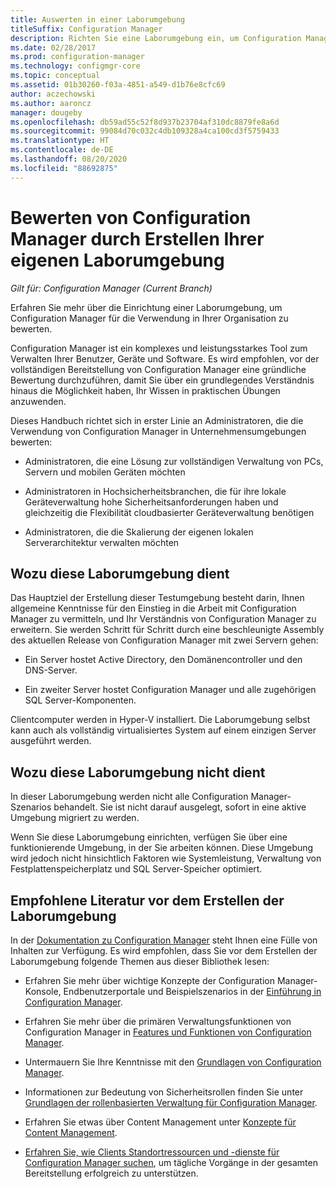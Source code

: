 ```yaml
---
title: Auswerten in einer Laborumgebung
titleSuffix: Configuration Manager
description: Richten Sie eine Laborumgebung ein, um Configuration Manager für die Verwendung in Ihrer Organisation zu bewerten.
ms.date: 02/28/2017
ms.prod: configuration-manager
ms.technology: configmgr-core
ms.topic: conceptual
ms.assetid: 01b30260-f03a-4851-a549-d1b76e8cfc69
author: aczechowski
ms.author: aaroncz
manager: dougeby
ms.openlocfilehash: db59ad55c52f8d937b23704af310dc8879fe8a6d
ms.sourcegitcommit: 99084d70c032c4db109328a4ca100cd3f5759433
ms.translationtype: HT
ms.contentlocale: de-DE
ms.lasthandoff: 08/20/2020
ms.locfileid: "88692875"
---
```

# <a name="evaluate-configuration-manager-by-building-your-own-lab-environment"></a>Bewerten von Configuration Manager durch Erstellen Ihrer eigenen Laborumgebung

*Gilt für: Configuration Manager (Current Branch)*

 Erfahren Sie mehr über die Einrichtung einer Laborumgebung, um Configuration Manager für die Verwendung in Ihrer Organisation zu bewerten.  

 Configuration Manager ist ein komplexes und leistungsstarkes Tool zum Verwalten Ihrer Benutzer, Geräte und Software. Es wird empfohlen, vor der vollständigen Bereitstellung von Configuration Manager eine gründliche Bewertung durchzuführen, damit Sie über ein grundlegendes Verständnis hinaus die Möglichkeit haben, Ihr Wissen in praktischen Übungen anzuwenden.  

 Dieses Handbuch richtet sich in erster Linie an Administratoren, die die Verwendung von Configuration Manager in Unternehmensumgebungen bewerten:  

-   Administratoren, die eine Lösung zur vollständigen Verwaltung von PCs, Servern und mobilen Geräten möchten  

-   Administratoren in Hochsicherheitsbranchen, die für ihre lokale Geräteverwaltung hohe Sicherheitsanforderungen haben und gleichzeitig die Flexibilität cloudbasierter Geräteverwaltung benötigen  

-   Administratoren, die die Skalierung der eigenen lokalen Serverarchitektur verwalten möchten  

## <a name="what-this-lab-does"></a>Wozu diese Laborumgebung dient  
 Das Hauptziel der Erstellung dieser Testumgebung besteht darin, Ihnen allgemeine Kenntnisse für den Einstieg in die Arbeit mit Configuration Manager zu vermitteln, und Ihr Verständnis von Configuration Manager zu erweitern. Sie werden Schritt für Schritt durch eine beschleunigte Assembly des aktuellen Release von Configuration Manager mit zwei Servern gehen:  

-   Ein Server hostet Active Directory, den Domänencontroller und den DNS-Server.  

-   Ein zweiter Server hostet Configuration Manager und alle zugehörigen SQL Server-Komponenten.  

Clientcomputer werden in Hyper-V installiert. Die Laborumgebung selbst kann auch als vollständig virtualisiertes System auf einem einzigen Server ausgeführt werden.  

## <a name="what-this-lab-does-not-do"></a>Wozu diese Laborumgebung nicht dient  
 In dieser Laborumgebung werden nicht alle Configuration Manager-Szenarios behandelt. Sie ist nicht darauf ausgelegt, sofort in eine aktive Umgebung migriert zu werden.  

 Wenn Sie diese Laborumgebung einrichten, verfügen Sie über eine funktionierende Umgebung, in der Sie arbeiten können. Diese Umgebung wird jedoch nicht hinsichtlich Faktoren wie Systemleistung, Verwaltung von Festplattenspeicherplatz und SQL Server-Speicher optimiert.  

##  <a name="recommended-reading-before-you-build-the-lab"></a><a name="BKMK_EvalRec"></a> Empfohlene Literatur vor dem Erstellen der Laborumgebung  
 In der [Dokumentation zu Configuration Manager](/sccm/) steht Ihnen eine Fülle von Inhalten zur Verfügung. Es wird empfohlen, dass Sie vor dem Erstellen der Laborumgebung folgende Themen aus dieser Bibliothek lesen:  

-   Erfahren Sie mehr über wichtige Konzepte der Configuration Manager-Konsole, Endbenutzerportale und Beispielszenarios in der [Einführung in Configuration Manager](../../core/understand/introduction.md).  

-   Erfahren Sie mehr über die primären Verwaltungsfunktionen von Configuration Manager in [Features und Funktionen von Configuration Manager](../../core/plan-design/changes/features-and-capabilities.md).  

-   Untermauern Sie Ihre Kenntnisse mit den [Grundlagen von Configuration Manager](../../core/understand/fundamentals.md).  

-   Informationen zur Bedeutung von Sicherheitsrollen finden Sie unter [Grundlagen der rollenbasierten Verwaltung für Configuration Manager](../../core/understand/fundamentals-of-role-based-administration.md).  

-   Erfahren Sie etwas über Content Management unter [Konzepte für Content Management](../../core/plan-design/hierarchy/fundamental-concepts-for-content-management.md).  

-   [Erfahren Sie, wie Clients Standortressourcen und -dienste für Configuration Manager suchen](../../core/plan-design/hierarchy/understand-how-clients-find-site-resources-and-services.md), um tägliche Vorgänge in der gesamten Bereitstellung erfolgreich zu unterstützen.